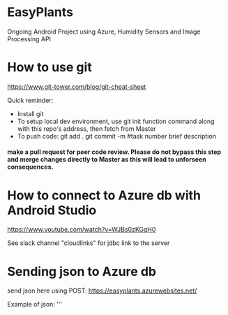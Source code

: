 # EasyPlants
Ongoing Android Project using Azure, Humidity Sensors and Image Processing API 

# How to use git
https://www.git-tower.com/blog/git-cheat-sheet

Quick reminder: 
- Install git
- To setup local dev environment, use git init function command along with this repo's address, then fetch from Master
- To push code: 
git add .
git commit -m #task number brief description
#### make a pull request for peer code review. Please do not bypass this step and merge changes directly to Master as this will lead to unforseen consequences. 


# How to connect to Azure db with Android Studio

https://www.youtube.com/watch?v=WJBs0zKGqH0

See slack channel "cloudlinks" for jdbc link to the server

# Sending json to Azure db

send json here using POST: https://easyplants.azurewebsites.net/

Example of json:
'''
<!DOCTYPE html>
<html lang="en">
<head>
   <meta charset="UTF-8">
   <title>Node delivered HTML

</head>
<body>
  <div>
      <h1>Send JSON to Node</h1>
       <button onClick="sendJSON()">Send</button>
       <p id ="result">
       </p>
  </div>
<script>
var myData = [
    {
        "name": "Bill",
        "age": 20
    },
    {
        "name": "Lisa",
        "age": 40
    },
    {
        "name": "Ant",
        "age": 80
    }
   ]

function sendJSON(){

var xmlhttp = new XMLHttpRequest();   // new HttpRequest instance
xmlhttp.onreadystatechange = function() {
   if (this.readyState == 4 && this.status == 200) {
      document.getElementById("result").innerHTML =
      this.responseText;
   }
};
xmlhttp.open("POST", "http://localhost:3000");
xmlhttp.setRequestHeader("Content-Type", "application/json;charset=UTF-8");
xmlhttp.send(JSON.stringify(myData));

}

</script>
</body>
</html>
'''
